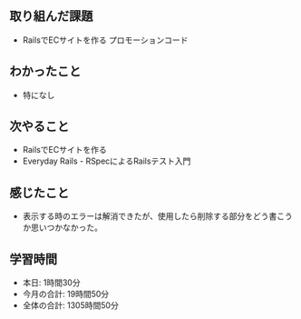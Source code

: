 ## 取り組んだ課題
- RailsでECサイトを作る プロモーションコード
## わかったこと
- 特になし
## 次やること
- RailsでECサイトを作る
- Everyday Rails - RSpecによるRailsテスト入門
## 感じたこと
- 表示する時のエラーは解消できたが、使用したら削除する部分をどう書こうか思いつかなかった。
## 学習時間
- 本日: 1時間30分
- 今月の合計: 19時間50分
- 全体の合計: 1305時間50分
